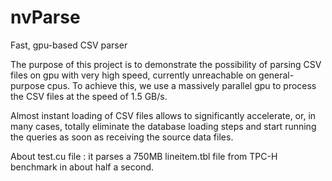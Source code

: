 # nvParse
Fast, gpu-based CSV parser


The purpose of this project is to demonstrate the possibility of parsing CSV files on gpu with very high speed, currently unreachable on general-purpose cpus. To achieve this, we use a massively parallel gpu to process the CSV files at the speed of 1.5 GB/s.
 
Almost instant loading of CSV files allows to significantly accelerate, or, in many cases, totally eliminate the database loading steps and start running the queries as soon as receiving the source data files.

About test.cu file : it parses a 750MB lineitem.tbl file from TPC-H benchmark in about half a second. 